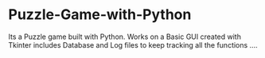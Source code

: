 # Puzzle-Game-with-Python
Its a Puzzle game built with Python. Works on a Basic GUI created with Tkinter includes Database and Log files to keep tracking all the functions .... 
